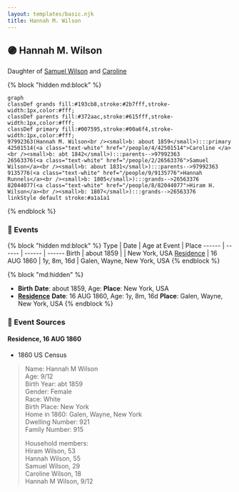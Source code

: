 ```yaml
---
layout: templates/basic.njk
title: Hannah M. Wilson
---
```

## 🟣 Hannah M. Wilson

Daughter of [Samuel Wilson](/people/2/26563376) and [Caroline ](/people/4/42501514)

{% block "hidden md:block" %}
```mermaid
graph
classDef grands fill:#193cb8,stroke:#2b7fff,stroke-width:1px,color:#fff;
classDef parents fill:#372aac,stroke:#615fff,stroke-width:1px,color:#fff;
classDef primary fill:#007595,stroke:#00a6f4,stroke-width:1px,color:#fff;
97992363(Hannah M. Wilson<br /><small>b: about 1859</small>):::primary
42501514(<a class="text-white" href="/people/4/42501514">Caroline </a><br /><small>b: abt 1842</small>):::parents-->97992363
26563376(<a class="text-white" href="/people/2/26563376">Samuel Wilson</a><br /><small>b: about 1831</small>):::parents-->97992363
9135776(<a class="text-white" href="/people/9/9135776">Hannah Runnels</a><br /><small>b: 1805</small>):::grands-->26563376
82044077(<a class="text-white" href="/people/8/82044077">Hiram H. Wilson</a><br /><small>b: 1807</small>):::grands-->26563376
linkStyle default stroke:#a1a1a1
```
{% endblock %}

### 📆 Events

{% block "hidden md:block" %}
Type | Date | Age at Event | Place
------ | ------ | ------ | ------
Birth | about 1859 |  | New York, USA
[Residence](#event-event-0) | 16 AUG 1860 | 1y, 8m, 16d | Galen, Wayne, New York, USA
{% endblock %}

{% block "md:hidden" %}
- **Birth**
**Date**: about 1859, Age:
**Place**: New York, USA
- **[Residence](#event-event-0)**
**Date**: 16 AUG 1860, Age: 1y, 8m, 16d
**Place**: Galen, Wayne, New York, USA
{% endblock %}

### 📰 Event Sources

#### <a id="event-event-0"></a> Residence, 16 AUG 1860
* 1860 US Census
>   
  > Name: Hannah M Wilson  
  > Age: 9/12  
  > Birth Year: abt 1859  
  > Gender: Female  
  > Race: White  
  > Birth Place: New York  
  > Home in 1860: Galen, Wayne, New York  
  > Dwelling Number: 921  
  > Family Number: 915  
  >   
  > Household members:  
  > Hiram Wilson, 53  
  > Hannah Wilson, 55  
  > Samuel Wilson, 29  
  > Caroline Wilson, 18  
  > Hannah M Wilson, 9/12  
  >
